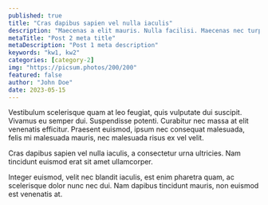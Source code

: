 ```yaml
---
published: true
title: "Cras dapibus sapien vel nulla iaculis"
description: "Maecenas a elit mauris. Nulla facilisi. Maecenas nec turpis ac nunc pellentesque elementum. "
metaTitle: "Post 2 meta title"
metaDescription: "Post 1 meta description"
keywords: "kw1, kw2"
categories: [category-2]
img: "https://picsum.photos/200/200"
featured: false
author: "John Doe"
date: 2023-05-15
---
```


Vestibulum scelerisque quam at leo feugiat, quis vulputate dui suscipit. Vivamus eu semper dui. Suspendisse potenti. Curabitur nec massa at elit venenatis efficitur. Praesent euismod, ipsum nec consequat malesuada, felis mi malesuada mauris, nec malesuada risus ex vel velit. 

Cras dapibus sapien vel nulla iaculis, a consectetur urna ultricies. Nam tincidunt euismod erat sit amet ullamcorper. 

Integer euismod, velit nec blandit iaculis, est enim pharetra quam, ac scelerisque dolor nunc nec dui. Nam dapibus tincidunt mauris, non euismod est venenatis at.